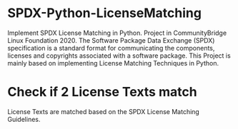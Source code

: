 # SPDX-Python-LicenseMatching
Implement SPDX License Matching in Python. Project in CommunityBridge Linux Foundation 2020. 
The Software Package Data Exchange (SPDX) specification is a standard format for communicating the components, licenses and copyrights associated with a software package. This Project is mainly based on implementing License Matching Techniques in Python. 

# Check if 2 License Texts match
License Texts are matched based on the SPDX License Matching Guidelines.  
